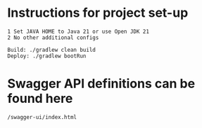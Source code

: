 # Instructions for project set-up
    1 Set JAVA HOME to Java 21 or use Open JDK 21
    2 No other additional configs
    
    Build: ./gradlew clean build
    Deploy: ./gradlew bootRun

# Swagger API definitions can be found here
    /swagger-ui/index.html

    
    
    
